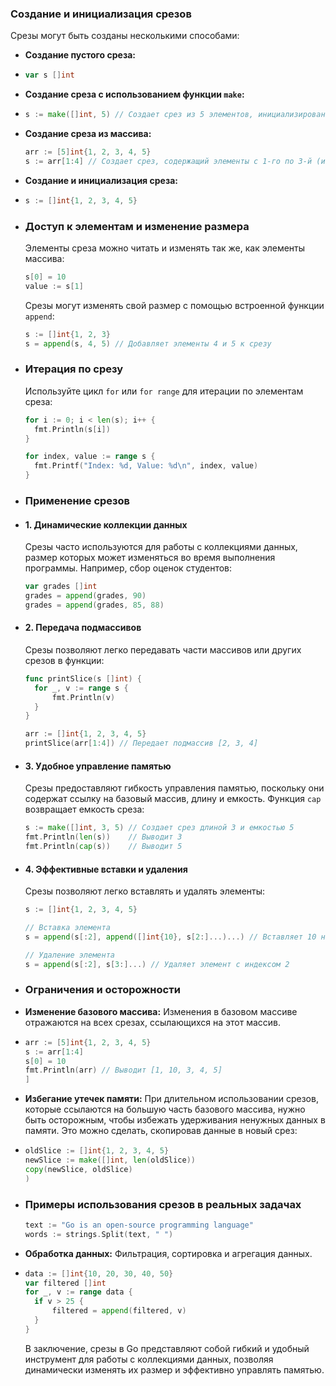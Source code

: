 ### Создание и инициализация срезов

Срезы могут быть созданы несколькими способами:
- **Создание пустого среза:**
- ```go
  var s []int
  ```
- **Создание среза с использованием функции `make`:**
- ```go
  s := make([]int, 5) // Создает срез из 5 элементов, инициализированных нулями
  ```
- **Создание среза из массива:**
  ```go
  arr := [5]int{1, 2, 3, 4, 5}
  s := arr[1:4] // Создает срез, содержащий элементы с 1-го по 3-й (индексы 1, 2, 3)
  ```
- **Создание и инициализация среза:**
- ```go
  s := []int{1, 2, 3, 4, 5}
  ```
- ### Доступ к элементам и изменение размера
  
  Элементы среза можно читать и изменять так же, как элементы массива:
  
  ```go
  s[0] = 10
  value := s[1]
  ```
  
  Срезы могут изменять свой размер с помощью встроенной функции `append`:
  
  ```go
  s := []int{1, 2, 3}
  s = append(s, 4, 5) // Добавляет элементы 4 и 5 к срезу
  ```
- ### Итерация по срезу
  
  Используйте цикл `for` или `for range` для итерации по элементам среза:
  
  ```go
  for i := 0; i < len(s); i++ {
    fmt.Println(s[i])
  }
  
  for index, value := range s {
    fmt.Printf("Index: %d, Value: %d\n", index, value)
  }
  ```
- ### Применение срезов
- #### 1. Динамические коллекции данных
  
  Срезы часто используются для работы с коллекциями данных, размер которых может изменяться во время выполнения программы. Например, сбор оценок студентов:
  
  ```go
  var grades []int
  grades = append(grades, 90)
  grades = append(grades, 85, 88)
  ```
- #### 2. Передача подмассивов
  
  Срезы позволяют легко передавать части массивов или других срезов в функции:
  
  ```go
  func printSlice(s []int) {
    for _, v := range s {
        fmt.Println(v)
    }
  }
  
  arr := []int{1, 2, 3, 4, 5}
  printSlice(arr[1:4]) // Передает подмассив [2, 3, 4]
  ```
- #### 3. Удобное управление памятью
  
  Срезы предоставляют гибкость управления памятью, поскольку они содержат ссылку на базовый массив, длину и емкость. Функция `cap` возвращает емкость среза:
  
  ```go
  s := make([]int, 3, 5) // Создает срез длиной 3 и емкостью 5
  fmt.Println(len(s))    // Выводит 3
  fmt.Println(cap(s))    // Выводит 5
  ```
- #### 4. Эффективные вставки и удаления
  
  Срезы позволяют легко вставлять и удалять элементы:
  
  ```go
  s := []int{1, 2, 3, 4, 5}
  
  // Вставка элемента
  s = append(s[:2], append([]int{10}, s[2:]...)...) // Вставляет 10 на позицию с индексом 2
  
  // Удаление элемента
  s = append(s[:2], s[3:]...) // Удаляет элемент с индексом 2
  ```
- ### Ограничения и осторожности
- **Изменение базового массива:** Изменения в базовом массиве отражаются на всех срезах, ссылающихся на этот массив.
- ```go
  arr := [5]int{1, 2, 3, 4, 5}
  s := arr[1:4]
  s[0] = 10
  fmt.Println(arr) // Выводит [1, 10, 3, 4, 5]
  ]
  ```
- **Избегание утечек памяти:** При длительном использовании срезов, которые ссылаются на большую часть базового массива, нужно быть осторожным, чтобы избежать удерживания ненужных данных в памяти. Это можно сделать, скопировав данные в новый срез:
- ```go
  oldSlice := []int{1, 2, 3, 4, 5}
  newSlice := make([]int, len(oldSlice))
  copy(newSlice, oldSlice)
  )
  ```
- ### Примеры использования срезов в реальных задачах
  ```go
  text := "Go is an open-source programming language"
  words := strings.Split(text, " ")
  ```
- **Обработка данных:** Фильтрация, сортировка и агрегация данных.
- ```go
  data := []int{10, 20, 30, 40, 50}
  var filtered []int
  for _, v := range data {
    if v > 25 {
        filtered = append(filtered, v)
    }
  }
  
  ```
  
  В заключение, срезы в Go представляют собой гибкий и удобный инструмент для работы с коллекциями данных, позволяя динамически изменять их размер и эффективно управлять памятью.